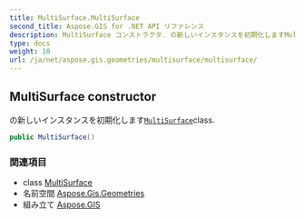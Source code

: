 ```yaml
---
title: MultiSurface.MultiSurface
second_title: Aspose.GIS for .NET API リファレンス
description: MultiSurface コンストラクタ. の新しいインスタンスを初期化しますMultiSurfaceclass.
type: docs
weight: 10
url: /ja/net/aspose.gis.geometries/multisurface/multisurface/
---
```

## MultiSurface constructor

の新しいインスタンスを初期化します[`MultiSurface`](../)class.

```csharp
public MultiSurface()
```

### 関連項目

* class [MultiSurface](../)
* 名前空間 [Aspose.Gis.Geometries](../../multisurface/)
* 組み立て [Aspose.GIS](../../../)


